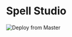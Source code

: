 # Spell Studio
![Deploy from Master](https://github.com/nbadal/spell.studio/workflows/Deploy%20from%20Master/badge.svg)
